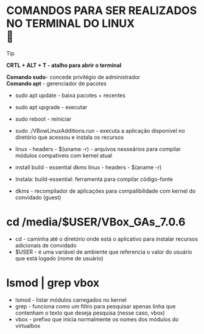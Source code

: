 # COMANDOS PARA SER REALIZADOS NO TERMINAL DO LINUX<Br> 🍓

> [!TIP]
> **CRTL + ALT + T - atalho para abrir o terminal<Br>**

**Comando sudo**- concede privilégio de administrador<Br>
**Comando apt** - gerenciador de pacotes<Br>

- sudo apt update - baixa pacotes + recentes<Br>
- sudo apt upgrade - executar<Br>
- sudo reboot - reiniciar<Br>
- sudo  ./VBowLinuxAdditions.run - executa a aplicação disponível no diretório que acessou e instala os recursos<Br>

- linux - headers - $(uname  -r) - arquivos nesseários para compilar módulos compativeis com kernel atual<Br>
- install build - essential dkms linux - headers - $(aname  -r)<Br>
- Instala: build-essential: ferramenta para compilar código-fonte<Br>
- dkms - recompilador de aplicações para compalibilidade com kernel do convidado (guest)<Br>

# cd /media/$USER/VBox_GAs_7.0.6
- cd - caminha até o diretório onde está o aplicativo para instalar recursos adicionais de convidado<Br>
- $USER - é uma variável de ambiente que referencia o valor do usuário que está logado (nome de usuário)<Br>

# lsmod | grep vbox
- lsmod - listar módulos carregados no kernel<Br>
- grep - funciona como um filtro para pesquisar apenas linha que contenham o texto que deseja pesquisa (nesse caso, vbox)<Br>
- vbox - prefixo que inicia normalmente os nomes dos módulos do virtualbox<Br>
